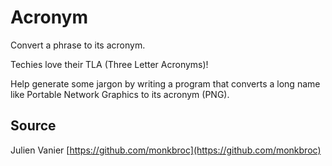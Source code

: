 # Acronym

Convert a phrase to its acronym.

Techies love their TLA (Three Letter Acronyms)!

Help generate some jargon by writing a program that converts a long name
like Portable Network Graphics to its acronym (PNG).

## Source

Julien Vanier [https://github.com/monkbroc](https://github.com/monkbroc)